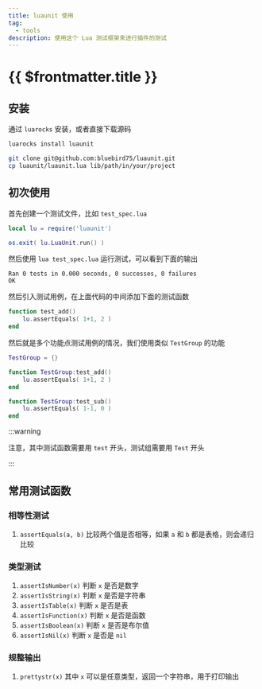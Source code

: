 ```yaml
---
title: luaunit 使用
tag:
  - tools
description: 使用这个 Lua 测试框架来进行插件的测试
---
```


# {{ $frontmatter.title }}

## 安装

通过 `luarocks` 安装，或者直接下载源码

```bash
luarocks install luaunit
```

```bash
git clone git@github.com:bluebird75/luaunit.git
cp luaunit/luaunit.lua lib/path/in/your/project
```

## 初次使用

首先创建一个测试文件，比如 `test_spec.lua`

```lua
local lu = require('luaunit')

os.exit( lu.LuaUnit.run() )
```

然后使用 `lua test_spec.lua` 运行测试，可以看到下面的输出

```
Ran 0 tests in 0.000 seconds, 0 successes, 0 failures
OK
```

然后引入测试用例，在上面代码的中间添加下面的测试函数

```lua
function test_add()
    lu.assertEquals( 1+1, 2 )
end
```

然后就是多个功能点测试用例的情况，我们使用类似 `TestGroup` 的功能

```lua
TestGroup = {}

function TestGroup:test_add()
    lu.assertEquals( 1+1, 2 )
end

function TestGroup:test_sub()
    lu.assertEquals( 1-1, 0 )
end
```

:::warning

注意，其中测试函数需要用 `test` 开头，测试组需要用 `Test` 开头

:::

## 常用测试函数

### 相等性测试

1. `assertEquals(a, b)` 比较两个值是否相等，如果 `a` 和 `b` 都是表格，则会递归比较

### 类型测试

1. `assertIsNumber(x)` 判断 `x` 是否是数字
1. `assertIsString(x)` 判断 `x` 是否是字符串
1. `assertIsTable(x)` 判断 `x` 是否是表
1. `assertIsFunction(x)` 判断 `x` 是否是函数
1. `assertIsBoolean(x)` 判断 `x` 是否是布尔值
1. `assertIsNil(x)` 判断 `x` 是否是 `nil`

### 规整输出

1. `prettystr(x)` 其中 `x` 可以是任意类型，返回一个字符串，用于打印输出
